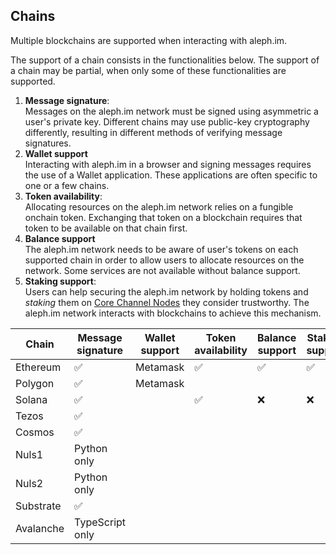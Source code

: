 ## Chains

Multiple blockchains are supported when interacting with aleph.im.

The support of a chain consists in the functionalities below. 
The support of a chain may be partial, when only some of these 
functionalities are supported.

1. **Message signature**: \
   Messages on the aleph.im network must be signed using asymmetric a user's private key.
   Different chains may use public-key cryptography differently, resulting in different methods
   of verifying message signatures.
2. **Wallet support** \
   Interacting with aleph.im in a browser and signing messages requires the use of a Wallet application. 
   These applications are often specific to one or a few chains.
3. **Token availability**: \
   Allocating resources on the aleph.im network relies on a fungible onchain token.
   Exchanging that token on a blockchain requires that token to be available on that chain first. 
4. **Balance support** \
   The aleph.im network needs to be aware of user's tokens on each supported chain in order to allow
   users to allocate resources on the network. Some services are not available without balance support.
5. **Staking support**: \
   Users can help securing the aleph.im network by holding tokens and _staking_ them on 
   [Core Channel Nodes](../nodes/core/index.md) they consider trustworthy. The aleph.im network
   interacts with blockchains to achieve this mechanism.


| Chain     | Message signature | Wallet support | Token availability | Balance support | Staking support |
|-----------|-------------------|----------------|--------------------|-----------------|-----------------|
| Ethereum  | ✅                 | Metamask       | ✅                 | ✅              | ✅               |
| Polygon   | ✅                 | Metamask       |                    |                |                 |
| Solana    | ✅                 |                | ✅                  | ❌             | ❌               |
| Tezos     | ✅                 |                |                    |                |                 |
| Cosmos    | ✅                 |                |                    |                |                 |
| Nuls1     | Python only        |                |                    |                 |                 |
| Nuls2     | Python only        |                |                    |                 |                 |
| Substrate | ✅                 |                |                    |                |                 |
| Avalanche | TypeScript only    |                |                    |                 |                 |

